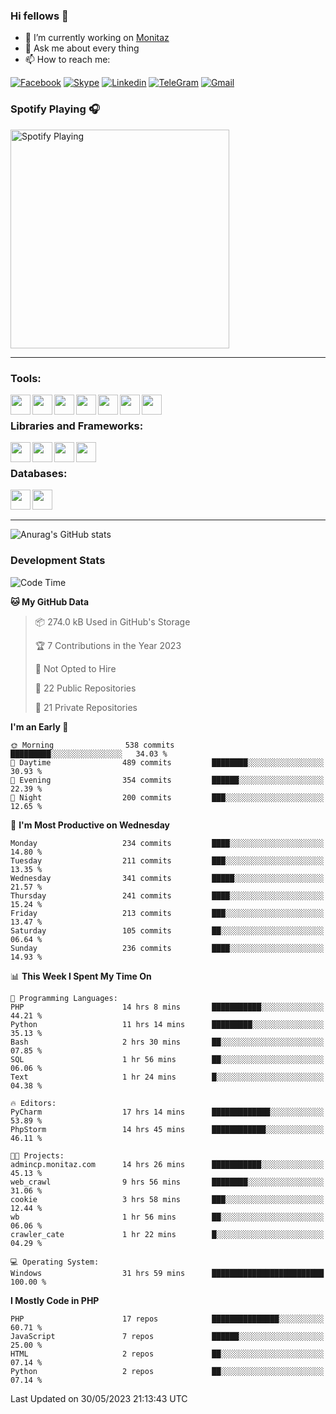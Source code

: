 ### Hi fellows 👋
- 🔭 I’m currently working on [Monitaz](https://monitaz.com/)
- 💬 Ask me about every thing
- 📫 How to reach me:

[![Facebook](https://img.shields.io/badge/Facebook-0000FF?logo=facebook&logoColor=white)](https://www.facebook.com/le.dat155)
[![Skype](https://img.shields.io/badge/Skype-blue?logo=skype&logoColor=white)](https://join.skype.com/invite/lr2sd8ZndbWr)
[![Linkedin](https://img.shields.io/badge/LinkedIn-0A66C2?logo=linkedin)](https://www.linkedin.com/in/ti%E1%BA%BFn-%C4%91%E1%BA%A1t-l%C3%AA-ba267a232/)
[![TeleGram](https://img.shields.io/badge/telegram-EF0EFF?logo=telegram)](https://t.me/subibi1505)
[![Gmail](https://img.shields.io/badge/Gmail-green?logo=gmail)](mailto:tiendat15599.dev@gmail.com)

### Spotify Playing 🎧
[<img src="https://novatorem.vercel.app/api/spotify" alt="Spotify Playing" width="350" />](https://open.spotify.com/user/21wi7t5t4zyugx5mgetrdo7xa)

---

### Tools:
<img align='left' height="32" width="32" src="https://upload.wikimedia.org/wikipedia/commons/thumb/c/c9/PhpStorm_Icon.svg/2048px-PhpStorm_Icon.svg.png">
<img align='left' height="32" width="32" src="https://upload.wikimedia.org/wikipedia/commons/thumb/1/1d/PyCharm_Icon.svg/1200px-PyCharm_Icon.svg.png">
<img align='left' height="32" width="32" src="https://cdn2.iconfinder.com/data/icons/pack1-baco-flurry-icons-style/512/XAMPP.png">
<img align='left' height="32" width="32" src="https://www.docker.com/wp-content/uploads/2022/03/vertical-logo-monochromatic.png">
<img align='left' height="32" width="32" src="https://www.mamp.info/images/icons/mamp-pro.png">
<img align='left' height="32" width="32" src="https://www.puttygen.com/wp-content/uploads/2019/05/Termius.png">
<img align='left' height="32" width="32" src="https://1475031.s21i.faiusr.com/4/1/ABUIABAEGAAg3dWc8AUoq7a8hAIwgAg4gAg.png">
<br>

### Libraries and Frameworks:
<img align='left' height="32" width="32" src="https://i0.wp.com/phocode.com/wp-content/uploads/2019/11/scrapyLogo.png?fit=300%2C300&ssl=1&w=640">
<img align='left' height="32" width="32" src="https://upload.wikimedia.org/wikipedia/commons/thumb/9/9a/Laravel.svg/985px-Laravel.svg.png">
<img align='left' height="32" width="32" src="https://cdn.worldvectorlogo.com/logos/codeigniter.svg">
<img align='left' height="32" width="32" src="https://upload.wikimedia.org/wikipedia/commons/thumb/e/ea/Zend-framework.svg/2560px-Zend-framework.svg.png">
<br>

### Databases:
<img align='left' height="32" width="32" src="https://download.logo.wine/logo/MySQL/MySQL-Logo.wine.png">
<img align='left' height="32" width="32" src="https://seeklogo.com/images/E/elasticsearch-logo-C75C4578EC-seeklogo.com.png">

<br>
<br>

---
![Anurag's GitHub stats](https://github-readme-stats.vercel.app/api?username=tiendat15599&show_icons=true&theme=tokyonight)
### Development Stats


<!--START_SECTION:waka-->
![Code Time](http://img.shields.io/badge/Code%20Time-43%20hrs%2046%20mins-blue)

**🐱 My GitHub Data** 

> 📦 274.0 kB Used in GitHub's Storage 
 > 
> 🏆 7 Contributions in the Year 2023
 > 
> 🚫 Not Opted to Hire
 > 
> 📜 22 Public Repositories 
 > 
> 🔑 21 Private Repositories 
 > 
**I'm an Early 🐤** 

```text
🌞 Morning                538 commits         █████████░░░░░░░░░░░░░░░░   34.03 % 
🌆 Daytime                489 commits         ████████░░░░░░░░░░░░░░░░░   30.93 % 
🌃 Evening                354 commits         ██████░░░░░░░░░░░░░░░░░░░   22.39 % 
🌙 Night                  200 commits         ███░░░░░░░░░░░░░░░░░░░░░░   12.65 % 
```
📅 **I'm Most Productive on Wednesday** 

```text
Monday                   234 commits         ████░░░░░░░░░░░░░░░░░░░░░   14.80 % 
Tuesday                  211 commits         ███░░░░░░░░░░░░░░░░░░░░░░   13.35 % 
Wednesday                341 commits         █████░░░░░░░░░░░░░░░░░░░░   21.57 % 
Thursday                 241 commits         ████░░░░░░░░░░░░░░░░░░░░░   15.24 % 
Friday                   213 commits         ███░░░░░░░░░░░░░░░░░░░░░░   13.47 % 
Saturday                 105 commits         ██░░░░░░░░░░░░░░░░░░░░░░░   06.64 % 
Sunday                   236 commits         ████░░░░░░░░░░░░░░░░░░░░░   14.93 % 
```


📊 **This Week I Spent My Time On** 

```text
💬 Programming Languages: 
PHP                      14 hrs 8 mins       ███████████░░░░░░░░░░░░░░   44.21 % 
Python                   11 hrs 14 mins      █████████░░░░░░░░░░░░░░░░   35.13 % 
Bash                     2 hrs 30 mins       ██░░░░░░░░░░░░░░░░░░░░░░░   07.85 % 
SQL                      1 hr 56 mins        ██░░░░░░░░░░░░░░░░░░░░░░░   06.06 % 
Text                     1 hr 24 mins        █░░░░░░░░░░░░░░░░░░░░░░░░   04.38 % 

🔥 Editors: 
PyCharm                  17 hrs 14 mins      █████████████░░░░░░░░░░░░   53.89 % 
PhpStorm                 14 hrs 45 mins      ████████████░░░░░░░░░░░░░   46.11 % 

🐱‍💻 Projects: 
admincp.monitaz.com      14 hrs 26 mins      ███████████░░░░░░░░░░░░░░   45.13 % 
web_crawl                9 hrs 56 mins       ████████░░░░░░░░░░░░░░░░░   31.06 % 
cookie                   3 hrs 58 mins       ███░░░░░░░░░░░░░░░░░░░░░░   12.44 % 
wb                       1 hr 56 mins        ██░░░░░░░░░░░░░░░░░░░░░░░   06.06 % 
crawler_cate             1 hr 22 mins        █░░░░░░░░░░░░░░░░░░░░░░░░   04.29 % 

💻 Operating System: 
Windows                  31 hrs 59 mins      █████████████████████████   100.00 % 
```

**I Mostly Code in PHP** 

```text
PHP                      17 repos            ███████████████░░░░░░░░░░   60.71 % 
JavaScript               7 repos             ██████░░░░░░░░░░░░░░░░░░░   25.00 % 
HTML                     2 repos             ██░░░░░░░░░░░░░░░░░░░░░░░   07.14 % 
Python                   2 repos             ██░░░░░░░░░░░░░░░░░░░░░░░   07.14 % 
```




 Last Updated on 30/05/2023 21:13:43 UTC
<!--END_SECTION:waka-->
